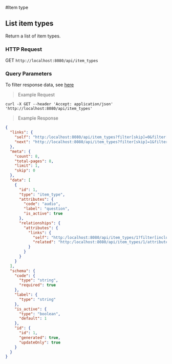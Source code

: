 #Item type

## List item types
Return a list of item types.

### HTTP Request
GET `http://localhost:8080/api/item_types`

### Query Parameters

To filter response data, see [here](http://localhost:4567/#data-filters) 

> Example Request

```shell
curl -X GET --header 'Accept: application/json' 'http://localhost:8080/api/item_types'
```

> Example Response

```json
{
  "links": {
    "self": "http:/localhost:8080/api/item_types?filter[skip]=0&filter[limit]=1",
    "next": "http://localhost:8080/api/item_types?filter[skip]=1&filter[limit]=1"
  },
  "meta": {
    "count": 8,
    "total-pages": 8,
    "limit": 1,
    "skip": 0
  },
  "data": [
    {
      "id": 1,
      "type": "item_type",
      "attributes": {
        "code": "audio",
        "label": "question",
        "is_active": true
      },
      "relationships": {
        "attributes": {
          "links": {
            "self": "http:/localhost:8080/api/item_types/1?filter[include][attributes]",
            "related": "http:/localhost:8080/api/item_types/1/attributes"
          }
        }
      }
    }
  ],
  "schema": {
    "code": {
      "type": "string",
      "required": true
    },
    "label": {
      "type": "string"
    },
    "is_active": {
      "type": "boolean",
      "default": 1
    },
    "id": {
      "id": 1,
      "generated": true,
      "updateOnly": true
    }
  }
}
```